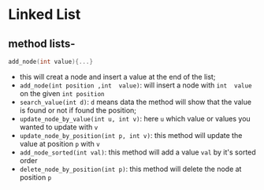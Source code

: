 # Linked List
## method lists-
 ```cpp
 add_node(int value){...}
 ```
 - this will creat a node and insert a value at the end of the list;
- `add_node(int position ,int  value)`: will insert a node with `int  value` on the given `int position`
- `search_value(int d)`: `d` means data the method will show that the value is found or not if found the position;
- `update_node_by_value(int u, int v)`: here `u` which value or values you wanted to update with `v`
- `update_node_by_position(int p, int v)`: this method will update the value at position `p` with `v`
- `add_node_sorted(int val)`: this method will add a value `val` by it's sorted order
- `delete_node_by_position(int p)`: this method will delete the node at position `p`

